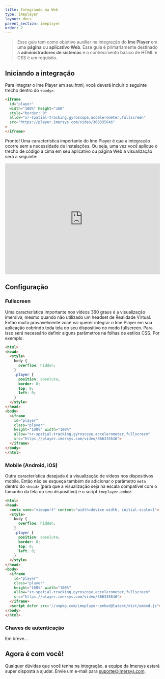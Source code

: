 ```yaml
---
title: Integrando na Web
type: imeplayer
layout: docs
parent_section: imeplayer
order: 2
---
```


> Esse guia tem como objetivo auxiliar na integração do **Ime Player**  em uma **página** ou **aplicativo Web**. Esse guia é primariamente destinado à **administradores de sistemas** e o conhecimento básico de HTML e CSS é um requisito.


## Iniciando a integração

Para integrar o Ime Player em seu html, você deverá incluir o seguinte trecho dentro do `<body>`:

```html
<iframe
  id="player"
  width="100%" height="360"
  style="border: 0"
  allow="xr-spatial-tracking,gyroscope,accelerometer,fullscreen"
  src="https://player.imersys.com/video/366335646"
>
</iframe>

```


Pronto! Uma característica importante do Ime Player é que a integração ocorre sem a necessidade de instalações. Ou seja, uma vez você aplique o trecho de código a cima em seu aplicativo ou página Web a visualização será a seguinte:

<iframe
      id="player"
      width="100%" height="360"
      style="border: 0"
      allow="xr-spatial-tracking,gyroscope,accelerometer,fullscreen"
      src="https://player.imersys.com/video/366335646">
</iframe>

## Configuração

### Fullscreen

Uma característica importante nos vídeos 360 graus é a visualização imersiva, mesmo quando não utilizado um headset de Realidade Virtual. Então muito provavelmente você vai querer integrar o Ime Player em sua aplicação cobrindo toda tela do seu dispositivo no modo fullscreen. Para isso será necessário definir alguns parâmetros na folhas de estilos CSS. Por exemplo:

```html
<html>
<head>
  <style>
    body {
      overflow: hidden;
    }
    .player {
      position: absolute;
      border: 0;
      top: 0;
      left: 0;
    }
  </style>
</head>
<body>
  <iframe
    id="player"
    class="player"
    height="100%" width="100%"
    allow="xr-spatial-tracking,gyroscope,accelerometer,fullscreen"
    src="https://player.imersys.com/video/366335646">
  </iframe>
</body>
</html>
```

### Mobile (Android, iOS)

Outra característica desejada é a visualização de vídeos nos dispositivos mobile. Então não se esqueça também de adicionar o parâmetro `meta` dentro do `<head>` (para que a visualização seja na escala compatível com o tamanho da tela do seu dispositivo) e o script `imeplayer-embed`.

```html
<html>
<head>
  <meta name="viewport" content="width=device-width, initial-scale=1">
  <style>
    body {
      overflow: hidden;
    }
    .player {
      position: absolute;
      border: 0;
      top: 0;
      left: 0;
    }
  </style>
</head>
<body>
  <iframe
    id="player"
    class="player"
    height="100%" width="100%"
    allow="xr-spatial-tracking,gyroscope,accelerometer,fullscreen"
    src="https://player.imersys.com/video/366335646">
  </iframe>
  <script defer src="//unpkg.com/imeplayer-embed@latest/dist/embed.js"></script>
</body>
</html>
```

### Chaves de autenticação

Em breve...

## Agora é com você!

Qualquer dúvidas que você tenha na integração, a equipe da Imersys estará super disposta a ajudar. Envie um e-mail para suporte@imersys.com.
